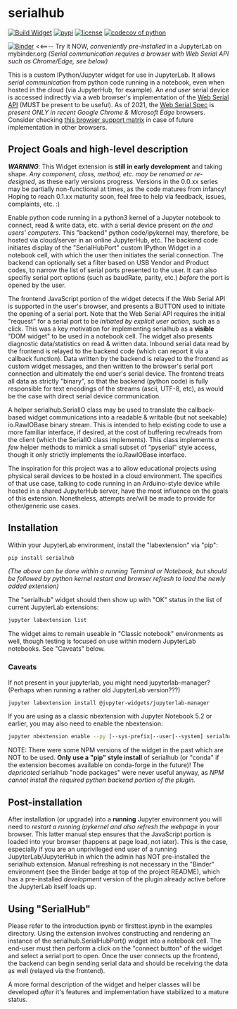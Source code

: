 
# serialhub

[![Build Widget](https://github.com/cdr4eelz/serialhub/actions/workflows/build-widget.yml/badge.svg)](https://github.com/cdr4eelz/serialhub/actions/workflows/build-widget.yml)
[![pypi](https://img.shields.io/pypi/v/serialhub.svg)](https://pypi.python.org/pypi/serialhub)
[![license](https://img.shields.io/github/license/cdr4eelz/serialhub.svg)](https://github.com/cdr4eelz/serialhub/blob/master/LICENSE.txt)
[![codecov of python](https://codecov.io/gh/cdr4eelz/serialhub/branch/master/graph/badge.svg)](https://codecov.io/gh/cdr4eelz/serialhub)

[![Binder](https://mybinder.org/badge_logo.svg)](https://mybinder.org/v2/gh/cdr4eelz/serialhub/master?labpath=examples%2Fintroduction.ipynb)  <<==-- Try it NOW, _conveniently pre-installed_ in a JupyterLab on mybinder.org _(Serial communication requires a browser with Web Serial API such as Chrome/Edge, see below)_

This is a custom IPython/Jupyter widget for use in JupyterLab.  It allows _serial communication_ from python code running in a notebook, even when hosted in the cloud (via JupyterHub, for example).  An _end user_ serial device is accessed indirectly via a web browser's implementation of the [Web Serial API](https://developer.mozilla.org/en-US/docs/Web/API/Web_Serial_API) (MUST be present to be useful).  As of 2021, the [Web Serial Spec](https://wicg.github.io/serial/) is _present ONLY in recent Google Chrome & Microsoft Edge_ browsers.  Consider checking [this browser support matrix](https://developer.mozilla.org/en-US/docs/Web/API/SerialPort#browser_compatibility) in case of future implementation in other browsers.


## Project Goals and high-level description

**_WARNING_**: This Widget extension is **still in early development** and taking shape.  _Any component, class, method, etc. may be renamed or re-designed_, as these early versions progress.  Versions in the 0.0.xx series may be partially non-functional at times, as the code matures from infancy!  Hoping to reach 0.1.xx maturity soon, feel free to help via feedback, issues, complaints, etc. :)

Enable python code running in a python3 kernel of a Jupyter notebook to connect, read & write data, etc. with a serial device present _on the end users' computers_.  This "backend" python code/ipykernel may, therefore, be hosted via cloud/server in an online JupyterHub, etc.  The backend code initiates display of the "SerialHubPort" custom IPython Widget in a notebook cell, with which the user then initiates the serial connection.  The backend can optionally set a filter based on USB Vendor and Product codes, to narrow the list of serial ports presented to the user.  It can also specifiy serial port options (such as baudRate, parity, etc.) _before_ the port is opened by the user.

The frontend JavaScript portion of the widget detects if the Web Serial API is supported in the user's browser, and presents a BUTTON used to initiate the opening of a serial port.  Note that the Web Serial API requires the initial "request" for a serial port to be _initiated by explicit user action_, such as a click.  This was a key motivation for implementing serialhub as a **visible** "DOM widget" to be used in a notebook cell.  The widget also presents diagnostic data/statistics on read & written data.  Inbound serial data read by the frontend is relayed to the backend code (which can report it via a callback function).  Data written by the backend is relayed to the frontend as custom widget messages, and then written to the browser's serial port connection and ultimately the end user's serial device.  The frontend treats all data as strictly "binary", so that the backend (python code) is fully responsible for text encodings of the streams (ascii, UTF-8, etc), as would be the case with direct serial device communication.

A helper serialhub.SerialIO class may be used to translate the callback-based widget communications into a readable & writable (but not seekable) io.RawIOBase binary stream.  This is intended to help existing code to use a more familiar interface, if desired, at the cost of buffering recv/reads from the client (which the SerialIO class implements).  This class implements _a few_ helper methods to mimick a small subset of "pyserial" style access, though it only strictly implements the io.RawIOBase interface.

The inspiration for this project was a to allow educational projects using physical serail devices to be hosted in a cloud environment.  The specifics of that use case, talking to code running in an Arduino-style device while hosted in a shared JupyterHub server, have the most influence on the goals of this extension.  Nonetheless, attempts are/will be made to provide for other/generic use cases.


## Installation

Within your JupyterLab environment, install the "labextension" via "pip":

```bash
pip install serialhub
```
_(The above can be done within a running Terminal or Notebook, but should be followed by python kernel restart and browser refresh to load the newly added extension)_

The "serialhub" widget should then show up with "OK" status in the list of current JupyterLab extensions:
```bash
jupyter labextension list
```

The widget aims to remain useable in "Classic notebook" environments as well, though testing is focused on use within modern JupyterLab notebooks.  See "Caveats" below.


### Caveats

If not present in your jupyterlab, you might need jupyterlab-manager?  (Perhaps when running a rather old JupyterLab version???)
```bash
jupyter labextension install @jupyter-widgets/jupyterlab-manager
```

If you are using as a classic nbextension with Jupyter Notebook 5.2 or earlier,
 you may also need to enable the nbextension:
```bash
jupyter nbextension enable --py [--sys-prefix|--user|--system] serialhub
```

NOTE:  There were some NPM versions of the widget in the past which are NOT to be used.  **Only use a "pip" style install** of serialhub (or "conda" if the extension becomes available on conda-forge in the future)!  The _depricated_ serialhub "node packages" were never useful anyway, as _NPM cannot install the required python backend portion of the plugin._


## Post-installation

After installation (or upgrade) into a **running** Jupyter environment you will need to _restart a running ipykernel and also refresh the webpage_ in your browser.  This latter manual step ensures that the JavaScript portion is loaded into your browser (happens at page load, not later).  This is the case, especially if you are an unprivileged end user of a running JupyterLab/JupyterHub in which the admin has NOT pre-installed the serialhub extension.  Manual refreshing is not necessary in the "Binder" environment (see the Binder badge at top of the project README), which has a pre-installed _development_ version of the plugin already active before the JupyterLab itself loads up.


## Using "SerialHub"

Please refer to the introduction.ipynb or firsttest.ipynb in the examples directory.  Using the extension involves constructing and rendering an instance of the serialhub.SerialHubPort() widget into a notebook cell.  The end-user must then perform a click on the "connect button" of the widget and select a serial port to open.  Once the user connects up the frontend, the backend can begin sending serial data and should be receiving the data as well (relayed via the frontend).

A more formal description of the widget and helper classes will be developed _after_ it's features and implementation have stabilized to a mature status.
